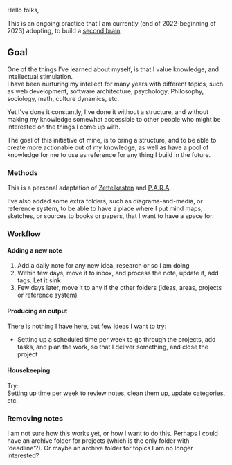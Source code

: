 Hello folks,

This is an ongoing practice that I am currently (end of 2022-beginning of 2023) adopting, to build a [second brain](https://fortelabs.com/blog/basboverview/).

## Goal
One of the things I've learned about myself, is that I value knowledge, and intellectual stimulation.  
I have been nurturing my intellect for many years with different topics, such as web development, software architecture, psychology, Philosophy, sociology, math, culture dynamics, etc.

Yet I've done it constantly, I've done it without a structure, and without making my knowledge somewhat accessible to other people who might be interested on the things I come up with.

The goal of this initiative of mine, is to bring a structure, and to be able to create more actionable out of my knowledge, as well as have a pool of knowledge for me to use as reference for any thing I build in the future.

### Methods
This is a personal adaptation of [Zettelkasten](https://zettelkasten.de/introduction/) and [P.A.R.A](https://workflowy.com/systems/para-method/#:~:text=PARA%20is%20a%20methodology%20for,categories%20that%20make%20it%20up.).

I've also added some extra folders, such as diagrams-and-media, or reference system, to be able to have a place where I put mind maps, sketches, or sources to books or papers, that I want to have a space for.

### Workflow
#### Adding a new note
1. Add a daily note for any new idea, research or so I am doing
2. Within few days, move it to inbox, and process the note, update it, add tags. Let it sink
3. Few days later, move it to any if the other folders (ideas, areas, projects or reference system)


#### Producing an output
There is nothing I have here, but few ideas I want to try:
* Setting up a scheduled time per week to go through the projects, add tasks, and plan the work, so that I deliver something, and close the project

#### Housekeeping
Try:  
Setting up time per week to review notes, clean them up, update categories, etc.

### Removing notes
I am not sure how this works yet, or how I want to do this. Perhaps I could have an archive folder for projects (which is the only folder with 'deadline'?). Or maybe an archive folder for topics I am no longer interested?
